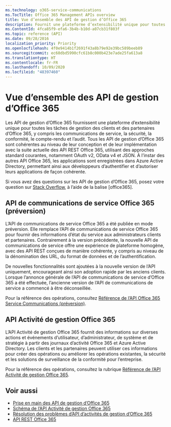 ```yaml
---
ms.technology: o365-service-communications
ms.TocTitle: Office 365 Management APIs overview
title: Vue d’ensemble des API de gestion d’Office 365
description: Fournit une plateforme d’extensibilité unique pour toutes les tâches de gestion des clients et des partenaires d’Office 365, y compris les communications de service, la sécurité, la conformité, le compte-rendu et l’audit.
ms.ContentId: 4fca85f9-efa6-3b4b-b10d-a07cb31f803f
ms.topic: reference (API)
ms.date: 09/28/2016
localization_priority: Priority
ms.openlocfilehash: 4f0e9414b1f2691f43a8b79e92e39bc589beeb89
ms.sourcegitcommit: ec60dbd5990cfc61b8c000b423e7ade25fa613a8
ms.translationtype: HT
ms.contentlocale: fr-FR
ms.lasthandoff: 10/09/2020
ms.locfileid: "48397460"
---
```

# <a name="office-365-management-apis-overview"></a>Vue d’ensemble des API de gestion d’Office 365

Les API de gestion d’Office 365 fournissent une plateforme d’extensibilité unique pour toutes les tâches de gestion des clients et des partenaires d’Office 365, y compris les communications de service, la sécurité, la conformité, le compte-rendu et l’audit. Tous les API de gestion d’Office 365 sont cohérentes au niveau de leur conception et de leur implémentation avec la suite actuelle des API REST Office 365, utilisant des approches standard courantes, notamment OAuth v2, OData v4 et JSON. À l’instar des autres API Office 365, les applications sont enregistrées dans Azure Active Directory, permettant ainsi aux développeurs d’authentifier et d’autoriser leurs applications de façon cohérente.

Si vous avez des questions sur les API de gestion d’Office 365, posez votre question sur [Stack Overflow](http://stackoverflow.com/tags/office365), à l’aide de la balise [office365].

## <a name="office-365-service-communications-api-preview"></a>API de communications de service Office 365 (préversion)

L’API de communications de service Office 365 a été publiée en mode préversion. Elle remplace l’API de communications de service Office 365 pour fournir des informations d’état du service aux administrateurs clients et partenaires. Contrairement à la version précédente, la nouvelle API de communications de service offre une expérience de plateforme homogène, avec des API REST conçues de manière cohérente, y compris au niveau de la dénomination des URL, du format de données et de l’authentification.

De nouvelles fonctionnalités sont ajoutées à la nouvelle version de l’API uniquement, encourageant ainsi son adoption rapide par les anciens clients. Lorsque l’annonce générale de l’API de communications de service d’Office 365 a été effectuée, l’ancienne version de l’API de communications de service a commencé à être déconseillée. 

Pour la référence des opérations, consultez [Référence de l’API Office 365 Service Communications (préversion)](office-365-service-communications-api-reference.md).


## <a name="office-365-management-activity-api"></a>API Activité de gestion Office 365

L’API Activité de gestion Office 365 fournit des informations sur diverses actions et événements d’utilisateur, d’administrateur, de système et de stratégie à partir des journaux d’activité Office 365 et Azure Active Directory. Les clients et les partenaires peuvent utiliser ces informations pour créer des opérations ou améliorer les opérations existantes, la sécurité et les solutions de surveillance de la conformité pour l’entreprise. 

Pour la référence des opérations, consultez la rubrique [Référence de l’API Activité de gestion Office 365](office-365-management-activity-api-reference.md).

## <a name="see-also"></a>Voir aussi

- [Prise en main des API de gestion d’Office 365](get-started-with-office-365-management-apis.md)
- [Schéma de l’API Activité de gestion Office 365](office-365-management-activity-api-schema.md)
- [Résolution des problèmes d’API d’activités de gestion d’Office 365](troubleshooting-the-office-365-management-activity-api.md)
- [API REST Office 365](https://docs.microsoft.com/previous-versions/office/office-365-api/how-to/platform-development-overview)

